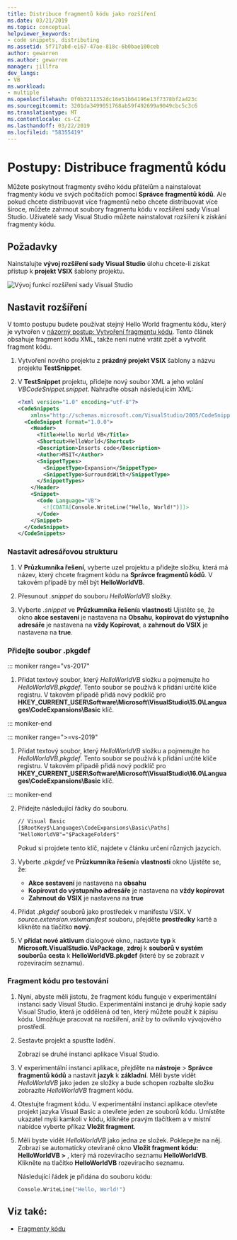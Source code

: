 ```yaml
---
title: Distribuce fragmentů kódu jako rozšíření
ms.date: 03/21/2019
ms.topic: conceptual
helpviewer_keywords:
- code snippets, distributing
ms.assetid: 5f717abd-e167-47ae-818c-6b0bae100ceb
author: gewarren
ms.author: gewarren
manager: jillfra
dev_langs:
- VB
ms.workload:
- multiple
ms.openlocfilehash: 0f0b3211352dc16e51b64196e13f7378bf2a423c
ms.sourcegitcommit: 3201da3499051768ab59f492699a9049cbc5c3c6
ms.translationtype: MT
ms.contentlocale: cs-CZ
ms.lasthandoff: 03/22/2019
ms.locfileid: "58355419"
---
```

# <a name="how-to-distribute-code-snippets"></a>Postupy: Distribuce fragmentů kódu

Můžete poskytnout fragmenty svého kódu přátelům a nainstalovat fragmenty kódu ve svých počítačích pomocí **Správce fragmentů kódů**. Ale pokud chcete distribuovat více fragmentů nebo chcete distribuovat více široce, můžete zahrnout soubory fragmentu kódu v rozšíření sady Visual Studio. Uživatelé sady Visual Studio můžete nainstalovat rozšíření k získání fragmenty kódu.

## <a name="prerequisites"></a>Požadavky

Nainstalujte **vývoj rozšíření sady Visual Studio** úlohu chcete-li získat přístup k **projekt VSIX** šablony projektu.

![Vývoj funkcí rozšíření sady Visual Studio](media/vs-2019/extension-development-workload.png)

## <a name="set-up-the-extension"></a>Nastavit rozšíření

V tomto postupu budete používat stejný Hello World fragmentu kódu, který je vytvořen v [názorný postup: Vytvoření fragmentu kódu](../ide/walkthrough-creating-a-code-snippet.md). Tento článek obsahuje fragment kódu XML, takže není nutné vrátit zpět a vytvořit fragment kódu.

1. Vytvoření nového projektu z **prázdný projekt VSIX** šablony a názvu projektu **TestSnippet**.

2. V **TestSnippet** projektu, přidejte nový soubor XML a jeho volání *VBCodeSnippet.snippet*. Nahraďte obsah následujícím XML:

    ```xml
    <?xml version="1.0" encoding="utf-8"?>
    <CodeSnippets
        xmlns="http://schemas.microsoft.com/VisualStudio/2005/CodeSnippet">
      <CodeSnippet Format="1.0.0">
        <Header>
          <Title>Hello World VB</Title>
          <Shortcut>HelloWorld</Shortcut>
          <Description>Inserts code</Description>
          <Author>MSIT</Author>
          <SnippetTypes>
            <SnippetType>Expansion</SnippetType>
            <SnippetType>SurroundsWith</SnippetType>
          </SnippetTypes>
        </Header>
        <Snippet>
          <Code Language="VB">
            <![CDATA[Console.WriteLine("Hello, World!")]]>
          </Code>
        </Snippet>
      </CodeSnippet>
    </CodeSnippets>
    ```

### <a name="set-up-the-directory-structure"></a>Nastavit adresářovou strukturu

1. V **Průzkumníka řešení**, vyberte uzel projektu a přidejte složku, která má název, který chcete fragment kódu na **Správce fragmentů kódů**. V takovém případě by měl být **HelloWorldVB**.

2. Přesunout *.snippet* do souboru *HelloWorldVB* složky.

3. Vyberte *.snippet* ve **Průzkumníka řešení**a **vlastnosti** Ujistěte se, že okno **akce sestavení** je nastavena na **Obsahu**, **kopírovat do výstupního adresáře** je nastavena na **vždy Kopírovat**, a **zahrnout do VSIX** je nastavena na **true**.

### <a name="add-the-pkgdef-file"></a>Přidejte soubor .pkgdef

::: moniker range="vs-2017"

1. Přidat textový soubor, který *HelloWorldVB* složku a pojmenujte ho *HelloWorldVB.pkgdef*. Tento soubor se používá k přidání určité klíče registru. V takovém případě přidá nový podklíč pro **HKEY_CURRENT_USER\Software\Microsoft\VisualStudio\15.0\Languages\CodeExpansions\Basic** klíč.

::: moniker-end

::: moniker range=">=vs-2019"

1. Přidat textový soubor, který *HelloWorldVB* složku a pojmenujte ho *HelloWorldVB.pkgdef*. Tento soubor se používá k přidání určité klíče registru. V takovém případě přidá nový podklíč pro **HKEY_CURRENT_USER\Software\Microsoft\VisualStudio\16.0\Languages\CodeExpansions\Basic** klíč.

::: moniker-end

2. Přidejte následující řádky do souboru.

    ```txt
    // Visual Basic
    [$RootKey$\Languages\CodeExpansions\Basic\Paths]
    "HelloWorldVB"="$PackageFolder$"
    ```

    Pokud si projdete tento klíč, najdete v článku určení různých jazycích.

3. Vyberte *.pkgdef* ve **Průzkumníka řešení**a **vlastnosti** okno Ujistěte se, že:

   - **Akce sestavení** je nastavena na **obsahu**
   - **Kopírovat do výstupního adresáře** je nastavena na **vždy kopírovat**
   - **Zahrnout do VSIX** je nastavena na **true**

4. Přidat *.pkgdef* souborů jako prostředek v manifestu VSIX. V *source.extension.vsixmanifest* souboru, přejděte **prostředky** kartě a klikněte na tlačítko **nový**.

5. V **přidat nové aktivum** dialogové okno, nastavte **typ** k **Microsoft.VisualStudio.VsPackage**, **zdroj** k **souborů v systém souborů**a **cesta** k **HelloWorldVB.pkgdef** (které by se zobrazit v rozevíracím seznamu).

### <a name="test-the-snippet"></a>Fragment kódu pro testování

1. Nyní, abyste měli jistotu, že fragment kódu funguje v experimentální instanci sady Visual Studio. Experimentální instanci je druhý kopie sady Visual Studio, která je oddělená od ten, který můžete použít k zápisu kódu. Umožňuje pracovat na rozšíření, aniž by to ovlivnilo vývojového prostředí.

2. Sestavte projekt a spusťte ladění.

   Zobrazí se druhé instanci aplikace Visual Studio.

3. V experimentální instanci aplikace, přejděte na **nástroje** > **Správce fragmentů kódů** a nastavit **jazyk** k **základní**. Měli byste vidět *HelloWorldVB* jako jeden ze složky a bude schopen rozbalte složku zobrazíte *HelloWorldVB* fragment kódu.

4. Otestujte fragment kódu. V experimentální instanci aplikace otevřete projekt jazyka Visual Basic a otevřete jeden ze souborů kódu. Umístěte ukazatel myši kamkoli v kódu, klikněte pravým tlačítkem a v místní nabídce vyberte příkaz **Vložit fragment**.

5. Měli byste vidět *HelloWorldVB* jako jedna ze složek. Poklepejte na něj. Zobrazí se automaticky otevírané okno **Vložit fragment kódu: HelloWorldVB >** , který má rozevíracího seznamu **HelloWorldVB**. Klikněte na tlačítko **HelloWorldVB** rozevíracího seznamu.

   Následující řádek je přidána do souboru kódu:

    ```vb
    Console.WriteLine("Hello, World!")
    ```

## <a name="see-also"></a>Viz také:

- [Fragmenty kódu](../ide/code-snippets.md)